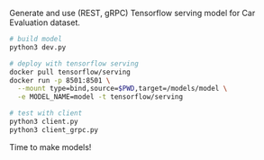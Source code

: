 Generate and use (REST, gRPC) Tensorflow serving model for Car Evaluation dataset.

```bash
# build model
python3 dev.py

# deploy with tensorflow serving
docker pull tensorflow/serving
docker run -p 8501:8501 \
  --mount type=bind,source=$PWD,target=/models/model \
  -e MODEL_NAME=model -t tensorflow/serving

# test with client
python3 client.py
python3 client_grpc.py
```


Time to make models!
